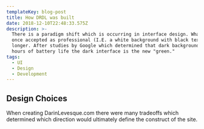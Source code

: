 ```yaml
---
templateKey: blog-post
title: How DRDL was built
date: 2018-12-10T22:48:33.575Z
description: >-
  There is a paradigm shift which is occurring in interface design. What was
  once accepted as professional (I.E. a white background with black text) is no
  longer. After studies by Google which determined that dark backgrounds save
  hours of battery life the dark interface is the new "green."
tags:
  - UI
  - Design
  - Development
---
```

## Design Choices
When creating DarinLevesque.com there were many tradeoffs which determined which direction would ultimately define the construct of the site.
